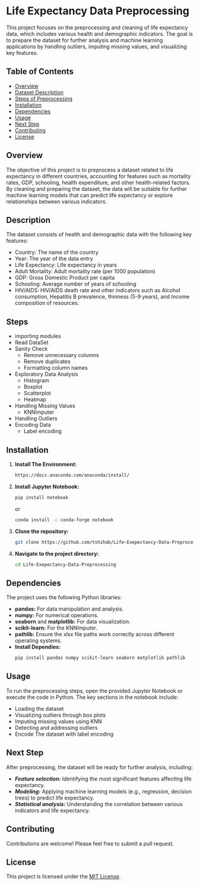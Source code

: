 # Life Expectancy Data Preprocessing

This project focuses on the preprocessing and cleaning of life expectancy data, which includes various health and demographic indicators. The goal is to prepare the dataset for further analysis and machine learning applications by handling outliers, imputing missing values, and visualizing key features.

## Table of Contents

- [Overview](#overview)
- [Dataset Description](#description)
- [Steps of Preprocessing](#steps)
- [Installation](#installation)
- [Dependencies](#dependencies)
- [Usage](#usage)
- [Next Step](#next_step)
- [Contributing](#contributing)
- [License](#license)

## Overview

The objective of this project is to preprocess a dataset related to life expectancy in different countries, accounting for features such as mortality rates, GDP, schooling, health expenditure, and other health-related factors. By cleaning and preparing the dataset, the data will be suitable for further machine learning models that can predict life expectancy or explore relationships between various indicators.

## Description
The dataset consists of health and demographic data with the following key features:

  - Country: The name of the country
  - Year: The year of the data entry
  - Life Expectancy: Life expectancy in years
  - Adult Mortality: Adult mortality rate (per 1000 population)
  - GDP: Gross Domestic Product per capita
  - Schooling: Average number of years of schooling
  - HIV/AIDS: HIV/AIDS death rate
and other indicators such as Alcohol consumption, Hepatitis B prevalence, thinness (5-9 years), and Income composition of resources.

## Steps

- importing modules
- Read DataSet
- Sanity Check
    - Remove unnecessary columns
    - Remove duplicates
    - Formatting column names
- Exploratory Data Analysis
    - Histogram
    - Boxplot
    - Scatterplot
    - Heatmap
- Handling Missing Values
    - KNNImputer
- Handling Outliers
- Encoding Data
    - Label encoding

## Installation

1. **Install The Environment:**
   ```bash
   https://docs.anaconda.com/anaconda/install/
   ```

2. **Install Jupyter Notebook:**
   ```bash
   pip install notebook
   ```
   or
   ```bash
   conda install -c conda-forge notebook
   ```
3. **Clone the repository:**

    ```bash
    git clone https://github.com/tshihab/Life-Exepectancy-Data-Preprocessing.git
    ```

4. **Navigate to the project directory:**

    ```bash
    cd Life-Exepectancy-Data-Preprocessing
    ```

## Dependencies

The project uses the following Python libraries:

  - **pandas:** For data manipulation and analysis.
  - **numpy:** For numerical operations.
  - **seaborn** and **matplotlib:** For data visualization.
  - **scikit-learn:** For the KNNImputer.
  - **pathlib:** Ensure the xlsx file paths work correctly across different operating systems.
  - **Install Dependies:**
    ```bash
    pip install pandas numpy scikit-learn seaborn matplotlib pathlib
    ```

## Usage
To run the preprocessing steps, open the provided Jupyter Notebook or execute the code in Python. The key sections in the notebook include:

  - Loading the dataset
  - Visualizing outliers through box plots
  - Imputing missing values using KNN
  - Detecting and addressing outliers
  - Encode The dataset with label encoding

## Next Step
After preprocessing, the dataset will be ready for further analysis, including:

  - ***Feature selection:*** Identifying the most significant features affecting life expectancy.
  - ***Modeling:*** Applying machine learning models (e.g., regression, decision trees) to predict life expectancy.
  - ***Statistical analysis:*** Understanding the correlation between various indicators and life expectancy.

## Contributing

Contributions are welcome! Please feel free to submit a pull request.

## License

This project is licensed under the [MIT License](LICENSE).
